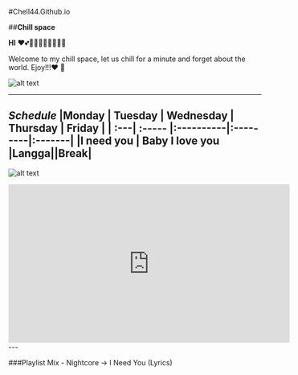 #Chell44.Github.io


##**Chill space** 

**HI**
❤💕💖💖💖💖💖💖💖💖


Welcome to my chill space, let us chill for a minute and forget about the world. Ejoy!!!:heart: :rainbow: 



![alt text](https://static.vecteezy.com/system/resources/previews/004/226/762/non_2x/panda-cartoon-cute-say-hello-panda-animals-illustration-vector.jpg)

---
*Schedule*
|Monday | Tuesday | Wednesday | Thursday | Friday |
|   :---|  :----- |:----------|:---------|:-------|
|I need you  | Baby I love you |Langga||Break|
---

![alt text](https://www.nawpic.com/media/2020/cute-nawpic-48.jpg)

<iframe width="560" height="315" src="https://www.youtube.com/embed/7Ug6Ya_eiWU" title="YouTube video player" frameborder="0" allow="accelerometer; autoplay; clipboard-write; encrypted-media; gyroscope; picture-in-picture" allowfullscreen></iframe>
---

###Playlist
<yt-formatted-string class="title style-scope ytd-guide-entry-renderer">Mix - Nightcore →  I Need You (Lyrics)</yt-formatted-string>
